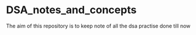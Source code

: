 # DSA_notes_and_concepts
The aim of this repository is to keep note of all the dsa practise done till now
